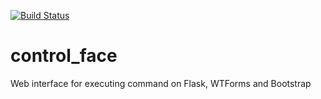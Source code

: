 [![Build Status](https://travis-ci.org/dsociative/control_face.png?branch=master)](https://travis-ci.org/dsociative/control_face)

control_face
============

Web interface for executing command on Flask, WTForms and Bootstrap


